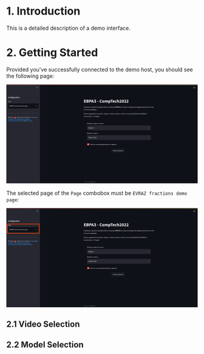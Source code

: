 # 1. Introduction

This is a detailed description of a demo interface.

# 2. Getting Started

Provided you've successfully connected to the demo host, you should see the following page:

![start](../diagrams/ug/evraz_demo_page.png)

The selected page of the `Page` combobox must be `EVRAZ fractions demo page`:

![page](../diagrams/ug/evraz_demo_page_selection.png)


## 2.1 Video Selection

## 2.2 Model Selection
